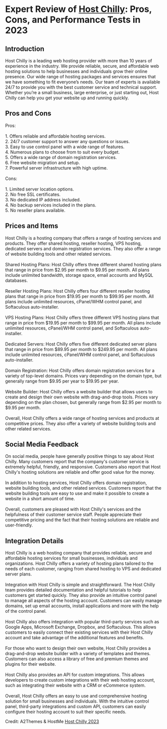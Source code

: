 <h1>Expert Review of <a href="https://a2themes.com/host-chilly-reviews">Host Chilly</a>: Pros, Cons, and Performance Tests in 2023</h1>
<h2>Introduction</h2>
Host Chilly is a leading web hosting provider with more than 10 years of experience in the industry. We provide reliable, secure, and affordable web hosting solutions to help businesses and individuals grow their online presence. Our wide range of hosting packages and services ensures that we have something to fit everyone’s needs. Our team of experts is available 24/7 to provide you with the best customer service and technical support. Whether you’re a small business, large enterprise, or just starting out, Host Chilly can help you get your website up and running quickly.
<h2>Pros and Cons</h2>
Pros:<br><br>1. Offers reliable and affordable hosting services.<br>2. 24/7 customer support to answer any questions or issues.<br>3. Easy to use control panel with a wide range of features.<br>4. Numerous plans to choose from to suit every budget.<br>5. Offers a wide range of domain registration services.<br>6. Free website migration and setup.<br>7. Powerful server infrastructure with high uptime.<br><br>Cons:<br><br>1. Limited server location options.<br>2. No free SSL certificates.<br>3. No dedicated IP address included.<br>4. No backup services included in the plans.<br>5. No reseller plans available.
<h2>Prices and Items</h2>
Host Chilly is a hosting company that offers a range of hosting services and products. They offer shared hosting, reseller hosting, VPS hosting, dedicated servers and domain registration services. They also offer a range of website building tools and other related services.<br><br>Shared Hosting Plans: Host Chilly offers three different shared hosting plans that range in price from $2.95 per month to $9.95 per month. All plans include unlimited bandwidth, storage space, email accounts and MySQL databases.<br><br>Reseller Hosting Plans: Host Chilly offers four different reseller hosting plans that range in price from $19.95 per month to $99.95 per month. All plans include unlimited resources, cPanel/WHM control panel, and Softaculous auto-installer.<br><br>VPS Hosting Plans: Host Chilly offers three different VPS hosting plans that range in price from $19.95 per month to $99.95 per month. All plans include unlimited resources, cPanel/WHM control panel, and Softaculous auto-installer.<br><br>Dedicated Servers: Host Chilly offers five different dedicated server plans that range in price from $89.95 per month to $249.95 per month. All plans include unlimited resources, cPanel/WHM control panel, and Softaculous auto-installer.<br><br>Domain Registration: Host Chilly offers domain registration services for a variety of top-level domains. Prices vary depending on the domain type, but generally range from $9.95 per year to $19.95 per year.<br><br>Website Builder: Host Chilly offers a website builder that allows users to create and design their own website with drag-and-drop tools. Prices vary depending on the plan chosen, but generally range from $2.95 per month to $9.95 per month.<br><br>Overall, Host Chilly offers a wide range of hosting services and products at competitive prices. They also offer a variety of website building tools and other related services.
<h2>Social Media Feedback</h2>
On social media, people have generally positive things to say about Host Chilly. Many customers report that the company's customer service is extremely helpful, friendly, and responsive. Customers also report that Host Chilly's hosting solutions are reliable and offer good value for the money.<br><br>In addition to hosting services, Host Chilly offers domain registration, website building tools, and other related services. Customers report that the website building tools are easy to use and make it possible to create a website in a short amount of time.<br><br>Overall, customers are pleased with Host Chilly's services and the helpfulness of their customer service staff. People appreciate their competitive pricing and the fact that their hosting solutions are reliable and user-friendly.
<h2>Integration Details</h2>
Host Chilly is a web hosting company that provides reliable, secure and affordable hosting services for small businesses, individuals and organizations. Host Chilly offers a variety of hosting plans tailored to the needs of each customer, ranging from shared hosting to VPS and dedicated server plans. <br><br>Integration with Host Chilly is simple and straightforward. The Host Chilly team provides detailed documentation and helpful tutorials to help customers get started quickly. They also provide an intuitive control panel to manage all aspects of the hosting account. Customers can easily manage domains, set up email accounts, install applications and more with the help of the control panel. <br><br>Host Chilly also offers integration with popular third-party services such as Google Apps, Microsoft Exchange, Dropbox, and Softaculous. This allows customers to easily connect their existing services with their Host Chilly account and take advantage of the additional features and benefits. <br><br>For those who want to design their own website, Host Chilly provides a drag-and-drop website builder with a variety of templates and themes. Customers can also access a library of free and premium themes and plugins for their website. <br><br>Host Chilly also provides an API for custom integrations. This allows developers to create custom integrations with their web hosting account, such as integrating their website with a CRM or eCommerce system. <br><br>Overall, Host Chilly offers an easy to use and comprehensive hosting solution for small businesses and individuals. With the intuitive control panel, third-party integrations and custom API, customers can easily configure their hosting account to suit their specific needs.
<p>Credit: A2Themes & HostMe <a href="https://a2themes.com/host-chilly-reviews">Host Chilly 2023</a></p>